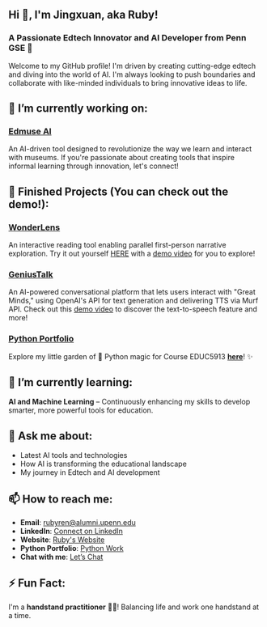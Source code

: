## Hi 👋, I'm Jingxuan, aka Ruby!  

### A Passionate **Edtech Innovator** and **AI Developer** from **Penn GSE** 🚀

Welcome to my GitHub profile! I'm driven by creating cutting-edge edtech and diving into the world of AI. I'm always looking to push boundaries and collaborate with like-minded individuals to bring innovative ideas to life. 

## 🔭 I’m currently working on:  
### **[Edmuse AI](https://drive.google.com/file/d/1YXHZisCBtXSicrBWLMO1f958eNmsk1Kw/view?usp=sharing)**  
An AI-driven tool designed to revolutionize the way we learn and interact with museums. If you're passionate about creating tools that inspire informal learning through innovation, let's connect!  

## 🎥 Finished Projects (You can check out the demo!):  
### **[WonderLens](https://github.com/renjx0425/wonderlens)**    
An interactive reading tool enabling parallel first-person narrative exploration. Try it out yourself [HERE](https://renjx0425.github.io/wonderlens/) with a [demo video](https://www.youtube.com/watch?v=ShKRdSGEL58) for you to explore!  

### **[GeniusTalk](https://github.com/renjx0425/genius-talk)**  
An AI-powered conversational platform that lets users interact with "Great Minds," using OpenAI's API for text generation and delivering TTS via Murf API. Check out this [demo video](https://youtu.be/EFahpgsId9Q) to discover the text-to-speech feature and more!  

### **[Python Portfolio](https://renjx0425.github.io/python-portfolio/)**  
Explore my little garden of 🐍 Python magic for Course EDUC5913 **[here](https://renjx0425.github.io/python-portfolio/)**! ✨  

## 🌱 **I’m currently learning:**  
**AI and Machine Learning** – Continuously enhancing my skills to develop smarter, more powerful tools for education.

## 💬 **Ask me about:**  
- Latest AI tools and technologies  
- How AI is transforming the educational landscape  
- My journey in Edtech and AI development  

## 📫 **How to reach me:**  
- **Email**: rubyren@alumni.upenn.edu
- **LinkedIn**: [Connect on LinkedIn](https://www.linkedin.com/in/jingxuan-ruby-ren/) 
- **Website**: [Ruby's Website](https://ruby-ren.upenn.domains)  
- **Python Portfolio**: [Python Work](https://renjx0425.github.io/EDUC5913-portfolio/)  
- **Chat with me**: [Let’s Chat](https://calendly.com/renjx-upenn/30min?month=2025-01)  

## ⚡ **Fun Fact:**  
I'm a **handstand practitioner** 🧘‍♀️! Balancing life and work one handstand at a time.
